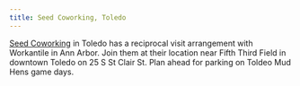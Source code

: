 ```yaml
---
title: Seed Coworking, Toledo
---
```

[Seed Coworking] in Toledo has a reciprocal visit arrangement
with Workantile in Ann Arbor. Join them at their location
near Fifth Third Field in downtown Toledo on 25 S St Clair St.
Plan ahead for parking on Toldeo Mud Hens game days.

[Seed Coworking]:http://www.seedcoworking.com/
